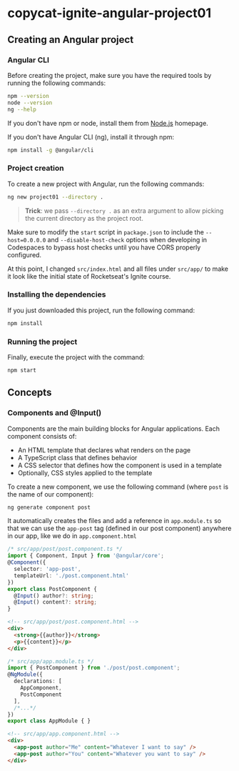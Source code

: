 # copycat-ignite-angular-project01

## Creating an Angular project

### Angular CLI

Before creating the project, make sure you have the required tools by running the following commands:

```bash
npm --version
node --version
ng --help
```
If you don't have npm or node, install them from [Node.js](https://nodejs.org/) homepage.

If you don't have Angular CLI (ng), install it through npm:

```bash
npm install -g @angular/cli
```

### Project creation

To create a new project with Angular, run the following commands:

```bash
ng new project01 --directory .
```

> **Trick**: we pass `--directory .` as an extra argument to allow picking the current directory as the project root.

Make sure to modify the `start` script in `package.json` to include the `--host=0.0.0.0` and `--disable-host-check` options when developing in Codespaces to bypass host checks until you have CORS properly configured.

At this point, I changed `src/index.html` and all files under `src/app/` to make it look like the initial state of Rocketseat's Ignite course.

### Installing the dependencies

If you just downloaded this project, run the following command:

```bash
npm install
```

### Running the project

Finally, execute the project with the command:

```bash
npm start
```

## Concepts

### Components and @Input()

Components are the main building blocks for Angular applications. Each component consists of:

- An HTML template that declares what renders on the page
- A TypeScript class that defines behavior
- A CSS selector that defines how the component is used in a template
- Optionally, CSS styles applied to the template

To create a new component, we use the following command (where `post` is the name of our component):

```bash
ng generate component post
```

It automatically creates the files and add a reference in `app.module.ts` so that we can use the `app-post` tag (defined in our post component) anywhere in our app, like we do in `app.component.html`

```typescript
/* src/app/post/post.component.ts */
import { Component, Input } from '@angular/core';
@Component({
  selector: 'app-post',
  templateUrl: './post.component.html'
})
export class PostComponent {
  @Input() author?: string;
  @Input() content?: string;
}
```

```html
<!-- src/app/post/post.component.html -->
<div>
  <strong>{{author}}</strong>
  <p>{{content}}</p>
</div>
```

```typescript
/* src/app/app.module.ts */
import { PostComponent } from './post/post.component';
@NgModule({
  declarations: [
    AppComponent,
    PostComponent
  ],
  /*...*/
})
export class AppModule { }
```

```html
<!-- src/app/app.component.html -->
<div>
  <app-post author="Me" content="Whatever I want to say" />
  <app-post author="You" content="Whatever you want to say" />
</div>
```
